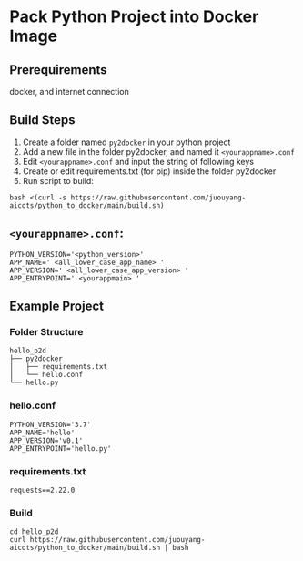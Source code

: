 # Pack Python Project into Docker Image

## Prerequirements
docker, and internet connection 

## Build Steps

1. Create a folder named `py2docker` in your python project 
2. Add a new file in the folder py2docker, and named it `<yourappname>.conf`
3. Edit `<yourappname>.conf` and input the string of following keys
4. Create or edit requirements.txt (for pip) inside the folder py2docker
5. Run script to build:
```
bash <(curl -s https://raw.githubusercontent.com/juouyang-aicots/python_to_docker/main/build.sh)
```

## `<yourappname>.conf`:
``` 
PYTHON_VERSION='<python_version>' 
APP_NAME=' <all_lower_case_app_name> ' 
APP_VERSION=' <all_lower_case_app_version> ' 
APP_ENTRYPOINT=' <yourappmain> ' 
``` 

## Example Project 
### Folder Structure 

```
hello_p2d 
├── py2docker 
│   ├── requirements.txt 
│   └── hello.conf 
└── hello.py 
 ```

### hello.conf
``` 
PYTHON_VERSION='3.7' 
APP_NAME='hello' 
APP_VERSION='v0.1' 
APP_ENTRYPOINT='hello.py' 
``` 

### requirements.txt 
```
requests==2.22.0 
```

### Build 
```
cd hello_p2d
curl https://raw.githubusercontent.com/juouyang-aicots/python_to_docker/main/build.sh | bash
```
